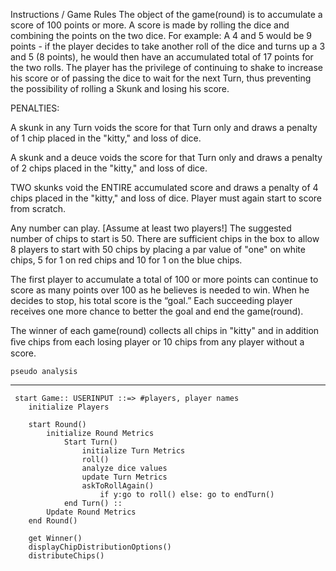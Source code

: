 
Instructions / Game Rules
The object of the game(round) is to accumulate a score of 100 points or more. 
A score is made by rolling the dice and combining the points on the two dice. 
For example: A 4 and 5 would be 9 points - 
if the player decides to take another roll of the dice and turns up a 
3 and 5 (8 points), he would then have an accumulated total of 17 
points for the two rolls. The player has the privilege of continuing 
to shake to increase his score or of passing the dice to wait for the 
next Turn, thus preventing the possibility of rolling a Skunk and losing his score.	 

	 
PENALTIES:

A skunk in any Turn voids the score for that Turn only
and draws a penalty of 1 chip placed in the "kitty," 
and loss of dice.

A skunk and a deuce voids the score for that Turn only 
and draws a penalty of 2 chips placed in the "kitty," 
and loss of dice.

TWO skunks void the ENTIRE accumulated score 
and draws a penalty of 4 chips placed in the "kitty," 
and loss of dice. 
Player must again start to score from scratch.


Any number can play. [Assume at least two players!] 
The suggested number of chips to start is 50. 
There are sufficient chips in the box to allow 8 
players to start with 50 chips by placing a 
par value of "one" on white chips, 5 for 1 on red chips 
and 10 for 1 on the blue chips.


The first player to accumulate a total of 100 or more points
can continue to score as many points over 100 as he believes
is needed to win. When he decides to stop, his total score is the “goal.” 
Each succeeding player receives one more chance to better the goal and end the game(round).


The winner of each game(round) collects all chips in "kitty" and 
in addition ﬁve chips from each losing player or 10 chips 
from any player without a score.


	pseudo analysis
  ----------------
	 start Game:: USERINPUT ::=> #players, player names
	 	initialize Players
	 	
	 	start Round()
	 		initialize Round Metrics
	 			Start Turn()
	 				initialize Turn Metrics
	 				roll()
	 				analyze dice values
	 				update Turn Metrics
	 				askToRollAgain()
	 					if y:go to roll() else: go to endTurn()
	 			end Turn() :: 
	 		Update Round Metrics
	 	end Round()
	 	
	 	get Winner()
	 	displayChipDistributionOptions()
	 	distributeChips()
